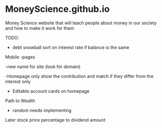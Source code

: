 # MoneyScience.github.io
Money Science website that will teach people about money in our society and how to make it work for them


TODO:
- debt snowball sort on interest rate if balance is the same

Mobile
    -pages

-new name for site (look for domain)
    
-Homepage only show the contribution and match if they differ from the interest only

- Editable account cards on homepage

Path to Wealth
- random needs implementing

Later
stock price percentage to dividend amount
